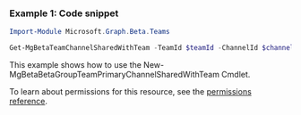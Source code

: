 ### Example 1: Code snippet

```powershellImport-Module Microsoft.Graph.Beta.Teams

Get-MgBetaTeamChannelSharedWithTeam -TeamId $teamId -ChannelId $channelId
```
This example shows how to use the New-MgBetaBetaGroupTeamPrimaryChannelSharedWithTeam Cmdlet.
To learn about permissions for this resource, see the [permissions reference](/graph/permissions-reference).

